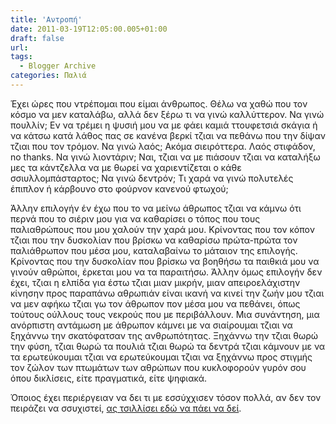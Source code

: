 ```yaml
---
title: 'Αντροπή'
date: 2011-03-19T12:05:00.005+01:00
draft: false
url: 
tags:
  - Blogger Archive
categories: Παλιά
---
```


Έχει ώρες που ντρέπομαι που είμαι άνθρωπος. Θέλω να χαθώ που τον κόσμο να μεν καταλάβω, αλλά δεν ξέρω τι να γινώ καλλύττερον. Να γινώ πουλλίν; Εν να τρέμει η ψυσιή μου να με φάει καμιά ττουφετσιά σκάγια ή να κάτσω κατά λάθος πας σε κανένα βερκί τζιαι να πεθάνω που την δίψαν τζιαι που τον τρόμον. Να γινώ λαός; Ακόμα σιειρόττερα. Λαός στιφάδον, no thanks. Να γινώ λιοντάριν; Ναι, τζιαι να με πιάσουν τζιαι να καταλήξω μες τα κάντζελλα να με θωρεί να χαριεντίζεται ο κάθε σσιυλλομπάσταρτος; Να γινώ δεντρόν; Τι χαρά να γινώ πολυτελές έπιπλον ή κάρβουνο στο φούρνον κανενού φτωχού;

  

Άλλην επιλογήν έν έχω που το να μείνω άθρωπος τζιαι να κάμνω ότι περνά που το σιέριν μου για να καθαρίσει ο τόπος που τους παλιαθρώπους που μου χαλούν την χαρά μου. Κρίνοντας που τον κόπον τζιαι που την δυσκολίαν που βρίσκω να καθαρίσω πρώτα-πρώτα τον παλιάθρωπον που μέσα μου, καταλαβαίνω το μάταιον της επιλογής. Κρίνοντας που την δυσκολίαν που βρίσκω να βοηθήσω τα παιθκιά μου να γινούν αθρώποι, έρκεται μου να τα παραιτήσω. Άλλην όμως επιλογήν δεν έχει, τζιαι η ελπίδα για έστω τζιαι μιαν μικρήν, μιαν απειροελάχιστην κίνησην προς παραπάνω αθρωπιάν είναι ικανή να κινεί την ζωήν μου τζιαι να μεν αφήκω τζιαι γω τον άθρωπον πον μέσα μου να πεθάνει, όπως τούτους ούλλους τους νεκρούς που με περιβάλλουν. Μια συνάντηση, μια ανόρπιστη αντάμωση με άθρωπον κάμνει με να σιαίρουμαι τζιαι να ξηχάννω την σκατόφατσαν της ανθρωπότητας. Ξηχάννω την τζιαι θωρώ την φύση, τζιαι θωρώ τα πουλιά τζιαι θωρώ τα δεντρά τζιαι κάμνουν με να τα ερωτεύκουμαι τζιαι να ερωτεύκουμαι τζιαι να ξηχάννω προς στιγμής τον ζώλον των πτωμάτων των αθρώπων που κυκλοφορούν γυρόν σου όπου δικλίσεις, είτε πραγματικά, είτε ψηφιακά.

  

Όποιος έχει περιέργειαν να δει τι με εσσύχχισεν τόσον πολλά, αν δεν τον πειράζει να σσυχιστεί, [ας τσιλλίσει εδώ να πάει να δεί](http://www.youtube.com/watch?v=vRVD65tbIRo).
